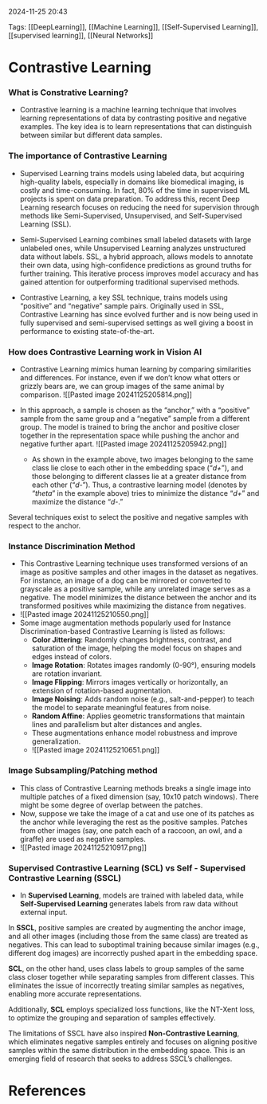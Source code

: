 2024-11-25 20:43


Tags: [[DeepLearning]], [[Machine Learning]], [[Self-Supervised Learning]], [[supervised learning]], [[Neural Networks]]

# Contrastive Learning

### What is Constrative Learning?
- Contrastive learning is a machine learning technique that involves learning representations of data by contrasting positive and negative examples. The key idea is to learn representations that can distinguish between similar but different data samples.
### The importance of Contrastive Learning
- Supervised Learning trains models using labeled data, but acquiring high-quality labels, especially in domains like biomedical imaging, is costly and time-consuming. In fact, 80% of the time in supervised ML projects is spent on data preparation. To address this, recent Deep Learning research focuses on reducing the need for supervision through methods like Semi-Supervised, Unsupervised, and Self-Supervised Learning (SSL).

- Semi-Supervised Learning combines small labeled datasets with large unlabeled ones, while Unsupervised Learning analyzes unstructured data without labels. SSL, a hybrid approach, allows models to annotate their own data, using high-confidence predictions as ground truths for further training. This iterative process improves model accuracy and has gained attention for outperforming traditional supervised methods.

- Contrastive Learning, a key SSL technique, trains models using “positive” and “negative” sample pairs. Originally used in SSL, Contrastive Learning has since evolved further and is now being used in fully supervised and semi-supervised settings as well giving a boost in performance to existing state-of-the-art.
### How does Contrastive Learning work in Vision AI
- Contrastive Learning mimics human learning by comparing similarities and differences. For instance, even if we don’t know what otters or grizzly bears are, we can group images of the same animal by comparison.
	![[Pasted image 20241125205814.png]]

- In this approach, a sample is chosen as the “anchor,” with a “positive” sample from the same group and a “negative” sample from a different group. The model is trained to bring the anchor and positive closer together in the representation space while pushing the anchor and negative further apart.
	![[Pasted image 20241125205942.png]]

	- As shown in the example above, two images belonging to the same class lie close to each other in the embedding space (“_d+_”), and those belonging to different classes lie at a greater distance from each other (“_d-_”). Thus, a contrastive learning model (denotes by “_theta_” in the example above) tries to minimize the distance “_d+_” and maximize the distance “_d-_.”

Several techniques exist to select the positive and negative samples with respect to the anchor.

### Instance Discrimination Method
- This Contrastive Learning technique uses transformed versions of an image as positive samples and other images in the dataset as negatives. For instance, an image of a dog can be mirrored or converted to grayscale as a positive sample, while any unrelated image serves as a negative. The model minimizes the distance between the anchor and its transformed positives while maximizing the distance from negatives.
-  ![[Pasted image 20241125210550.png]]
- Some image augmentation methods popularly used for Instance Discrimination-based Contrastive Learning is listed as follows:
	-  **Color Jittering**: Randomly changes brightness, contrast, and saturation of the image, helping the model focus on shapes and edges instead of colors.
	- **Image Rotation**: Rotates images randomly (0-90°), ensuring models are rotation invariant.
	- **Image Flipping**: Mirrors images vertically or horizontally, an extension of rotation-based augmentation.
	- **Image Noising**: Adds random noise (e.g., salt-and-pepper) to teach the model to separate meaningful features from noise.
	- **Random Affine**: Applies geometric transformations that maintain lines and parallelism but alter distances and angles.
	- These augmentations enhance model robustness and improve generalization.
	- ![[Pasted image 20241125210651.png]]

### Image Subsampling/Patching method
- This class of Contrastive Learning methods breaks a single image into multiple patches of a fixed dimension (say, 10x10 patch windows). There might be some degree of overlap between the patches.
- Now, suppose we take the image of a cat and use one of its patches as the anchor while leveraging the rest as the positive samples. Patches from other images (say, one patch each of a raccoon, an owl, and a giraffe) are used as negative samples.
- ![[Pasted image 20241125210917.png]]

### Supervised Contrastive Learning (SCL) vs Self - Supervised Contrastive Learning (SSCL) 
- In **Supervised Learning**, models are trained with labeled data, while **Self-Supervised Learning** generates labels from raw data without external input.

In **SSCL**, positive samples are created by augmenting the anchor image, and all other images (including those from the same class) are treated as negatives. This can lead to suboptimal training because similar images (e.g., different dog images) are incorrectly pushed apart in the embedding space.

**SCL**, on the other hand, uses class labels to group samples of the same class closer together while separating samples from different classes. This eliminates the issue of incorrectly treating similar samples as negatives, enabling more accurate representations.

Additionally, **SCL** employs specialized loss functions, like the NT-Xent loss, to optimize the grouping and separation of samples effectively.

The limitations of SSCL have also inspired **Non-Contrastive Learning**, which eliminates negative samples entirely and focuses on aligning positive samples within the same distribution in the embedding space. This is an emerging field of research that seeks to address SSCL’s challenges.
# References
